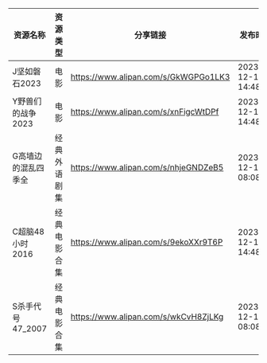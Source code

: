 | 资源名称         | 资源类型   | 分享链接                                 | 发布时间                |
| ------------ | ------ | ------------------------------------ | ------------------- |
| J坚如磐石2023    | 电影     | https://www.alipan.com/s/GkWGPGo1LK3 | 2023-12-14 14:48:10 |
| Y野兽们的战争2023  | 电影     | https://www.alipan.com/s/xnFigcWtDPf | 2023-12-14 14:48:16 |
| G高墙边的混乱四季全   | 经典外语剧集 | https://www.alipan.com/s/nhjeGNDZeB5 | 2023-12-14 08:08:09 |
| C超脑48小时2016  | 经典电影合集 | https://www.alipan.com/s/9ekoXXr9T6P | 2023-12-14 14:48:05 |
| S杀手代号47_2007 | 经典电影合集 | https://www.alipan.com/s/wkCvH8ZjLKg | 2023-12-14 08:08:04 |
